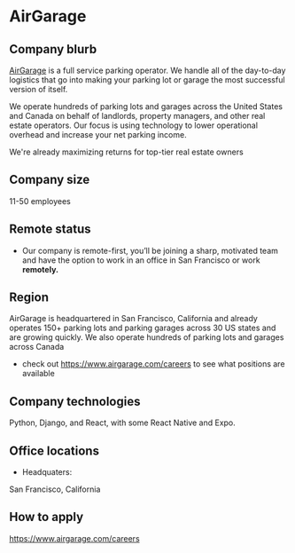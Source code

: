 # AirGarage

## Company blurb
[AirGarage](https://www.airgarage.com/) is a full service parking operator. We handle all of the day-to-day logistics that go into making your parking lot or garage the most successful version of itself.

We operate hundreds of parking lots and garages across the United States and Canada on behalf of landlords, property managers, and other real estate operators. Our focus is using technology to lower operational overhead and increase your net parking income.

We're already maximizing returns for top-tier real estate owners
## Company size
11-50 employees
## Remote status
* Our company is remote-first, you’ll be joining a sharp, motivated team and have the option to work in an office in San Francisco or work **remotely.**

## Region
AirGarage is headquartered in San Francisco, California and already operates 150+ parking lots and parking garages across 30 US states and are growing quickly. We also operate hundreds of parking lots and garages across Canada
* check out https://www.airgarage.com/careers to see what positions are available

## Company technologies
Python, Django, and React, with some React Native and Expo.

## Office locations
* Headquaters:

San Francisco, California

## How to apply
https://www.airgarage.com/careers 